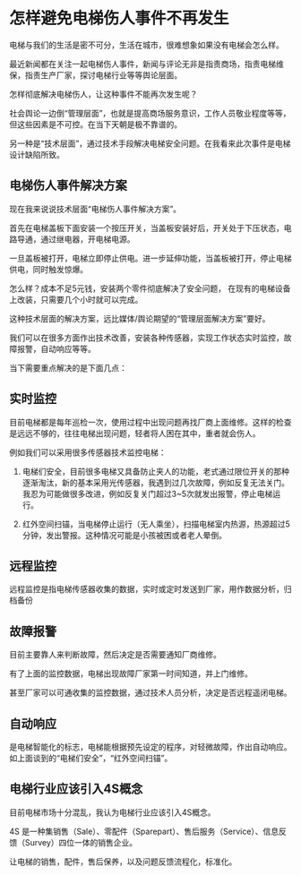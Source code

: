 怎样避免电梯伤人事件不再发生
=====

电梯与我们的生活是密不可分，生活在城市，很难想象如果没有电梯会怎么样。

最近新闻都在关注一起电梯伤人事件，新闻与评论无非是指责商场，指责电梯维保，指责生产厂家，探讨电梯行业等等舆论层面。

怎样彻底解决电梯伤人，让这种事件不能再次发生呢？

社会舆论一边倒“管理层面”，也就是提高商场服务意识，工作人员敬业程度等等，但这些因素是不可控。在当下天朝是极不靠谱的。

另一种是“技术层面”，通过技术手段解决电梯安全问题。在我看来此次事件是电梯设计缺陷所致。


电梯伤人事件解决方案
-----
现在我来说说技术层面“电梯伤人事件解决方案”。 

首先在电梯盖板下面安装一个按压开关，当盖板安装好后，开关处于下压状态，电路导通，通过继电器，开电梯电源。

一旦盖板被打开，电梯立即停止供电。进一步延伸功能，当盖板被打开，停止电梯供电，同时触发惊爆。

怎么样？成本不足5元钱，安装两个零件彻底解决了安全问题， 在现有的电梯设备上改装，只需要几个小时就可以完成。

这种技术层面的解决方案，远比媒体/舆论期望的“管理层面解决方案”要好。

我们可以在很多方面作出技术改善，安装各种传感器，实现工作状态实时监控，故障报警，自动响应等等。

当下需要重点解决的是下面几点：

实时监控
-----
目前电梯都是每年巡检一次，使用过程中出现问题再找厂商上面维修。这样的检查是远远不够的，往往电梯出现问题，轻者将人困在其中，重者就会伤人。

例如我们可以采用很多传感器技术监控电梯：

1. 电梯们安全，目前很多电梯又具备防止夹人的功能，老式通过限位开关的那种逐渐淘汰，新的基本采用光传感器，我遇到过几次故障，例如反复无法关门。
我忍为可能做很多改进，例如反复关门超过3~5次就发出报警，停止电梯运行。

1. 红外空间扫锚，当电梯停止运行（无人乘坐），扫描电梯室内热源，热源超过5分钟，发出警报。这种情况可能是小孩被困或者老人晕倒。

远程监控
-----
远程监控是指电梯传感器收集的数据，实时或定时发送到厂家，用作数据分析，归档备份


故障报警
-----
目前主要靠人来判断故障，然后决定是否需要通知厂商维修。

有了上面的监控数据，电梯出现故障厂家第一时间知道，并上门维修。

甚至厂家可以可通收集的监控数据，通过技术人员分析，决定是否远程遥闭电梯。


自动响应
-----
是电梯智能化的标志，电梯能根据预先设定的程序，对轻微故障，作出自动响应。如上面谈到的“电梯们安全”，“红外空间扫锚”。


电梯行业应该引入4S概念
-----
目前电梯市场十分混乱，我认为电梯行业应该引入4S概念。

4S 是一种集销售（Sale）、零配件（Sparepart）、售后服务（Service）、信息反馈（Survey）四位一体的销售企业。

让电梯的销售，配件，售后保养，以及问题反馈流程化，标准化。
